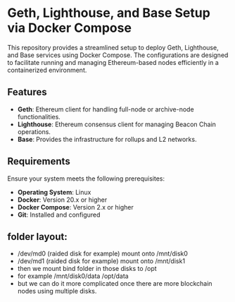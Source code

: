 # Geth, Lighthouse, and Base Setup via Docker Compose

This repository provides a streamlined setup to deploy Geth, Lighthouse, and Base services using Docker Compose. The configurations are designed to facilitate running and managing Ethereum-based nodes efficiently in a containerized environment.

## Features
- **Geth**: Ethereum client for handling full-node or archive-node functionalities.
- **Lighthouse**: Ethereum consensus client for managing Beacon Chain operations.
- **Base**: Provides the infrastructure for rollups and L2 networks.

## Requirements
Ensure your system meets the following prerequisites:

- **Operating System**: Linux
- **Docker**: Version 20.x or higher
- **Docker Compose**: Version 2.x or higher
- **Git**: Installed and configured


## folder layout:

- /dev/md0 (raided disk for example) mount onto /mnt/disk0
- /dev/md1 (raided disk for example) mount onto /mnt/disk1
- then we mount bind folder in those disks to /opt
- for example /mnt/disk0/data /opt/data
- but we can do it more complicated once there are more blockchain nodes using multiple disks.
